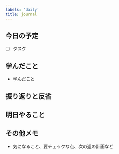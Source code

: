 ```yaml
---
labels: 'daily'
title: journal
---
```


## 今日の予定
- [ ] タスク

## 学んだこと
- 学んだこと

## 振り返りと反省

## 明日やること

## その他メモ
- 気になること、要チェックな点、次の週の計画など
